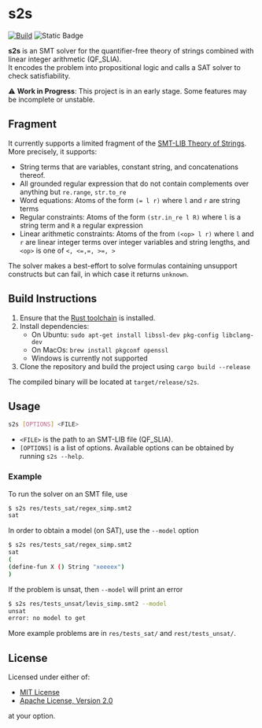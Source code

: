 # s2s

[![Build](https://github.com/splortsolver/s2s/actions/workflows/build.yml/badge.svg)](https://github.com/splortsolver/s2s/actions/workflows/build.yml)
![Static Badge](https://img.shields.io/badge/license-MIT%20or%20Apache%202.0-blue)

**s2s** is an SMT solver for the quantifier-free theory of strings combined with linear integer arithmetic (QF_SLIA).  
It encodes the problem into propositional logic and calls a SAT solver to check satisfiability.

⚠️ **Work in Progress**:  This project is in an early stage. Some features may be incomplete or unstable.

## Fragment

It currently supports a limited fragment of the [SMT-LIB Theory of Strings](https://smt-lib.org/theories-UnicodeStrings.shtml).
More precisely, it supports:

- String terms that are variables, constant string, and concatenations thereof.
- All grounded regular expression that do not contain complements over anything but `re.range`, `str.to_re`
- Word equations: Atoms of the form `(= l r)` where `l` and `r` are string terms
- Regular constraints: Atoms of the form `(str.in_re l R)` where `l` is a string term and `R` a regular expression
- Linear arithmetic constraints: Atoms of the from `(<op> l r)` where `l` and `r` are linear integer terms over integer variables and string lengths, and `<op>` is one of `<, <=,=, >=, >`

The solver makes a best-effort to solve formulas containing unsupport constructs but can fail, in which case it returns `unknown`.

## Build Instructions

1. Ensure that the [Rust toolchain](https://www.rust-lang.org/tools/install) is installed.
2. Install dependencies:
    - On Ubuntu: `sudo apt-get install libssl-dev pkg-config libclang-dev`
    - On MacOs: `brew install pkgconf openssl`
    - Windows is currently not supported
3. Clone the repository and build the project using `cargo build --release`

The compiled binary will be located at `target/release/s2s`.

## Usage

```bash
s2s [OPTIONS] <FILE>
```

- `<FILE>` is the path to an SMT-LIB file (QF_SLIA).
- `[OPTIONS]` is a list of options. Available options can be obtained by running `s2s --help`.

### Example

To run the solver on an SMT file, use

```bash
$ s2s res/tests_sat/regex_simp.smt2
sat
```

In order to obtain a model (on SAT), use the `--model` option

```bash
$ s2s res/tests_sat/regex_simp.smt2
sat
(
(define-fun X () String "xeeeex")
)
```

If the problem is unsat, then `--model` will print an error

```bash
$ s2s res/tests_unsat/levis_simp.smt2 --model
unsat
error: no model to get
```

More example problems are in `res/tests_sat/` and `rest/tests_unsat/`.

## License

Licensed under either of:

- [MIT License](https://opensource.org/licenses/MIT)
- [Apache License, Version 2.0](https://www.apache.org/licenses/LICENSE-2.0)

at your option.
